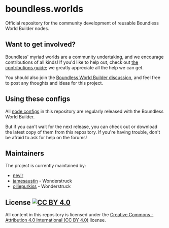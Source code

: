 # boundless.worlds

Official repository for the community development of reusable Boundless World Builder nodes.

## Want to get involved?

Boundless' myriad worlds are a community undertaking, and we encourage contributions of all kinds!  If you'd like to help out, check out [the contributions guide](./CONTRIBUTING.md); we greatly appreciate all the help we can get.

You should also join the [Boundless World Builder discussion](https://forum.playboundless.com/c/modding), and feel free to post any thoughts and ideas for this project.

## Using these configs

All [node configs](./configs) in this repository are regularly released with the Boundless World Builder.

But if you can't wait for the next release, you can check out or download the latest copy of them from this repository.  If you're having trouble, don't be afraid to ask for help on the forums!

## Maintainers

The project is currently maintained by:

* [nevir](https://github.com/nevir)
* [jamesaustin](https://github.com/jamesaustin) - Wonderstruck
* [olliepurkiss](https://github.com/olliepurkiss) - Wonderstruck

## License [![CC BY 4.0](http://mirrors.creativecommons.org/presskit/buttons/80x15/svg/by.svg)](http://creativecommons.org/licenses/by/4.0/)

All content in this repository is licensed under the [Creative Commons - Attribution 4.0 International (CC BY 4.0)](http://creativecommons.org/licenses/by/4.0/) license.
